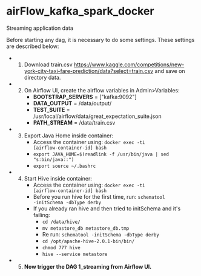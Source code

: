 # airFlow_kafka_spark_docker
Streaming application data 

Before starting any dag, it is necessary to do some settings. These settings are described below:
- 1) Download train.csv https://www.kaggle.com/competitions/new-york-city-taxi-fare-prediction/data?select=train.csv  and save on directory data.
- 2) On Airflow UI, create the airflow variables in Admin>Variables:
        * **BOOTSTRAP_SERVERS** = ["kafka:9092"]
        * **DATA_OUTPUT** = /data/output/
        * **TEST_SUITE** = /usr/local/airflow/data/great_expectation_suite.json
        * **PATH_STREAM** = /data/train.csv
 - 3) Export Java Home inside container: 
        * Access the container using: <code>docker exec -ti [airflow-container-id] bash</code>
        * <code>export JAVA_HOME=$(readlink -f /usr/bin/java | sed "s:bin/java::")</code>
        * <code>export source ~/.bashrc</code>
  - 4) Start Hive inside container:
        * Access the container using: <code>docker exec -ti [airflow-container-id] bash</code>
        * Before you run hive for the first time, run: <code>schematool -initSchema -dbType derby</code>
        * If you already ran hive and then tried to initSchema and it's failing:
            * <code>cd /data/hive/</code>
            * <code>mv metastore_db metastore_db.tmp</code>
            * Re run: <code>schematool -initSchema -dbType derby</code>
            * <code>cd /opt/apache-hive-2.0.1-bin/bin/</code>
            * <code>chmod 777 hive</code>
            * <code>hive --service metastore</code>
  - 5) **Now trigger the DAG 1_streaming from Airflow UI.**
   
